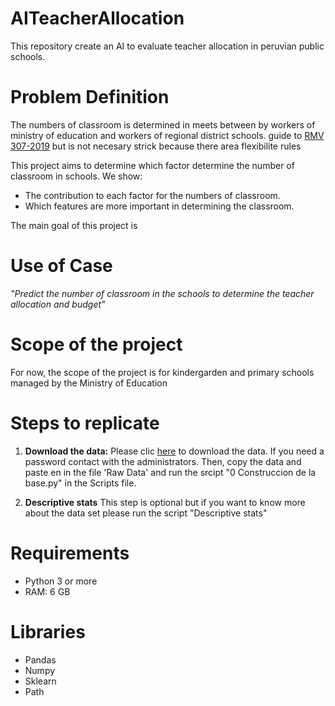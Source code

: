 # AITeacherAllocation
This repository create an AI to evaluate teacher allocation in peruvian public schools.

# Problem Definition

The numbers of classroom is determined in meets between by workers of ministry of education and workers of regional district schools.
guide to [RMV 307-2019](https://cdn.www.gob.pe/uploads/document/file/436535/RVM_N__307-2019-MINEDU.pdf) but is not necesary strick because there area flexibilite rules


This project aims to determine which factor determine the number of classroom in schools. We show:
- The contribution to each factor for the numbers of classroom.
- Which features are more important in determining the classroom.

The main goal of this project is



# Use of Case
_"Predict the number of classroom in the schools to determine the teacher allocation and budget"_


# Scope of the project
For now, the scope of the project is for kindergarden and primary schools managed by the Ministry of Education




# Steps to replicate
1. **Download the data:** Please clic [here](https://1drv.ms/u/s!AodhAFTTDqU00U8a53GPrtoVbxtH?e=cvotnC) to download the data. If you need a password contact with the administrators. Then, copy the data and paste en in the file 'Raw Data' and run the srcipt "0 Construccion de la base.py" in the Scripts file.

2. **Descriptive stats** This step is optional but if you want to know more about the data set please run the script "Descriptive stats"



# Requirements
- Python 3 or more
- RAM: 6 GB  



# Libraries
- Pandas
- Numpy
- Sklearn
- Path
